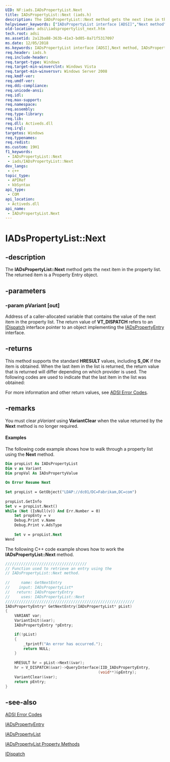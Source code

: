 ```yaml
---
UID: NF:iads.IADsPropertyList.Next
title: IADsPropertyList::Next (iads.h)
description: The IADsPropertyList::Next method gets the next item in the property list. The returned item is a Property Entry object.
helpviewer_keywords: ["IADsPropertyList interface [ADSI]","Next method","IADsPropertyList.Next","IADsPropertyList::Next","Next","Next method [ADSI]","Next method [ADSI]","IADsPropertyList interface","_ds_iadspropertylist_next","adsi.iadspropertylist__next","adsi.iadspropertylist_next","iads/IADsPropertyList::Next"]
old-location: adsi\iadspropertylist_next.htm
tech.root: adsi
ms.assetid: 2a12ba88-363b-41e3-bd05-8a71f5317097
ms.date: 12/05/2018
ms.keywords: IADsPropertyList interface [ADSI],Next method, IADsPropertyList.Next, IADsPropertyList::Next, Next, Next method [ADSI], Next method [ADSI],IADsPropertyList interface, _ds_iadspropertylist_next, adsi.iadspropertylist__next, adsi.iadspropertylist_next, iads/IADsPropertyList::Next
req.header: iads.h
req.include-header: 
req.target-type: Windows
req.target-min-winverclnt: Windows Vista
req.target-min-winversvr: Windows Server 2008
req.kmdf-ver: 
req.umdf-ver: 
req.ddi-compliance: 
req.unicode-ansi: 
req.idl: 
req.max-support: 
req.namespace: 
req.assembly: 
req.type-library: 
req.lib: 
req.dll: Activeds.dll
req.irql: 
targetos: Windows
req.typenames: 
req.redist: 
ms.custom: 19H1
f1_keywords:
 - IADsPropertyList::Next
 - iads/IADsPropertyList::Next
dev_langs:
 - c++
topic_type:
 - APIRef
 - kbSyntax
api_type:
 - COM
api_location:
 - Activeds.dll
api_name:
 - IADsPropertyList.Next
---
```


# IADsPropertyList::Next


## -description

The <b>IADsPropertyList::Next</b> method gets the next item in the property list. The returned item is a Property Entry object.

## -parameters

### -param pVariant [out]

Address of a caller-allocated variable that contains the value of the next item in the property list. The return value of <b>VT_DISPATCH</b> refers to an  <a href="/previous-versions/windows/desktop/api/oaidl/nn-oaidl-idispatch">IDispatch</a> interface pointer to an object implementing the  <a href="/windows/desktop/api/iads/nn-iads-iadspropertyentry">IADsPropertyEntry</a> interface.

## -returns

This method supports the standard <b>HRESULT</b> values, including <b>S_OK</b> if the item is obtained. When the last item in the list is returned, the return value that is returned will differ depending on which provider is used. The following codes are used to indicate that the last item in the list was obtained:

For more information and other return values, see  <a href="/windows/desktop/ADSI/adsi-error-codes">ADSI Error Codes</a>.

## -remarks

You must clear <i>pVariant</i> using <b>VariantClear</b> when the value returned by the <b>Next</b> method is no longer required.


#### Examples

The following code example shows how to walk through a property list using the <b>Next</b> method.


```vb
Dim propList As IADsPropertyList
Dim v as Variant
Dim propVal As IADsPropertyValue
 
On Error Resume Next
 
Set propList = GetObject("LDAP://dc01/DC=Fabrikam,DC=com")
 
propList.GetInfo
Set v = propList.Next()
While (Not (IsNull(v)) And Err.Number = 0)
    Set propEnty = v
    Debug.Print v.Name
    Debug.Print v.AdsType
    
    Set v = propList.Next    
Wend
```


The following C++ code example shows how to work the <b>IADsPropertyList::Next</b> method.


```cpp
////////////////////////////////////
// Function used to retrieve an entry using the 
// IADsPropertyList::Next method.
 
//     name: GetNextEntry
//    input: IADsPropertyList*
//   return: IADsPropertyEntry
//     uses: IADsPropertyList::Next
/////////////////////////////////////////////////////////
IADsPropertyEntry* GetNextEntry(IADsPropertyList* pList)
{
    VARIANT var;
    VariantInit(&var);
    IADsPropertyEntry *pEntry;

    if(!pList)
    {
        _tprintf("An error has occurred.");
        return NULL;
    }
 
    HRESULT hr = pList->Next(&var);
    hr = V_DISPATCH(&var)->QueryInterface(IID_IADsPropertyEntry,
                                         (void**)&pEntry);
    VariantClear(&var);
    return pEntry;
}

```

## -see-also

<a href="/windows/desktop/ADSI/adsi-error-codes">ADSI Error Codes</a>



<a href="/windows/desktop/api/iads/nn-iads-iadspropertyentry">IADsPropertyEntry</a>



<a href="/windows/desktop/api/iads/nn-iads-iadspropertylist">IADsPropertyList</a>



<a href="/windows/desktop/ADSI/iadspropertylist-property-methods">IADsPropertyList Property Methods</a>



<a href="/previous-versions/windows/desktop/api/oaidl/nn-oaidl-idispatch">IDispatch</a>